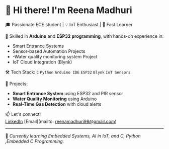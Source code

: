 # 👋 Hi there! I'm Reena Madhuri

🎓 Passionate ECE student | 💡 IoT Enthusiast | 🚀 Fast Learner

🔧 Skilled in **Arduino** and **ESP32 programming**, with hands-on experience in:
- Smart Entrance Systems
- Sensor-based Automation Projects
- -Water quality monitoring system Project 
- IoT Cloud Integration (Blynk)

🛠️ Tech Stack:
`C` `Python` `Arduino IDE` `ESP32` `Blynk` `IoT Sensors`

📌 Projects:
- **Smart Entrance System** using ESP32 and PIR sensor
- **Water Quality Monitoring** using Arduino
- **Real-Time Gas Detection** with cloud alerts

📫 Let's connect!  
[LinkedIn](https://www.linkedin.com/in/lukka-reena-madhuri-14b653320?utm_source=share&utm_campaign=share_via&utm_content=profile&utm_medium=android_app) 
[Email](mailto: reenamadhuri98@gmail.com)

---

🌱 *Currently learning Embedded Systems, AI in IoT, and C, Python ,Embedded C Programming.*
